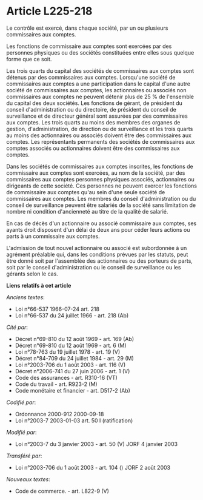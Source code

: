 # Article L225-218

Le contrôle est exercé, dans chaque société, par un ou plusieurs commissaires aux comptes.

Les fonctions de commissaire aux comptes sont exercées par des personnes physiques ou des sociétés constituées entre elles
sous quelque forme que ce soit.

Les trois quarts du capital des sociétés de commissaires aux comptes sont détenus par des commissaires aux comptes.
Lorsqu'une société de commissaires aux comptes a une participation dans le capital d'une autre société de commissaires aux
comptes, les actionnaires ou associés non commissaires aux comptes ne peuvent détenir plus de 25 % de l'ensemble du capital
des deux sociétés. Les fonctions de gérant, de président du conseil d'administration ou du directoire, de président du
conseil de surveillance et de directeur général sont assurées par des commissaires aux comptes. Les trois quarts au moins des
membres des organes de gestion, d'administration, de direction ou de surveillance et les trois quarts au moins des
actionnaires ou associés doivent être des commissaires aux comptes. Les représentants permanents des sociétés de commissaires
aux comptes associés ou actionnaires doivent être des commissaires aux comptes.

Dans les sociétés de commissaires aux comptes inscrites, les fonctions de commissaire aux comptes sont exercées, au nom de la
société, par des commissaires aux comptes personnes physiques associés, actionnaires ou dirigeants de cette société. Ces
personnes ne peuvent exercer les fonctions de commissaire aux comptes qu'au sein d'une seule société de commissaires aux
comptes. Les membres du conseil d'administration ou du conseil de surveillance peuvent être salariés de la société sans
limitation de nombre ni condition d'ancienneté au titre de la qualité de salarié.

En cas de décès d'un actionnaire ou associé commissaire aux comptes, ses ayants droit disposent d'un délai de deux ans pour
céder leurs actions ou parts à un commissaire aux comptes.

L'admission de tout nouvel actionnaire ou associé est subordonnée à un agrément préalable qui, dans les conditions prévues
par les statuts, peut être donné soit par l'assemblée des actionnaires ou des porteurs de parts, soit par le conseil
d'administration ou le conseil de surveillance ou les gérants selon le cas.

**Liens relatifs à cet article**

_Anciens textes_:

  - Loi n°66-537 1966-07-24 art. 218
  - Loi n°66-537 du 24 juillet 1966 - art. 218 (Ab)

_Cité par_:

  - Décret n°69-810 du 12 août 1969 - art. 169 (Ab)
  - Décret n°69-810 du 12 août 1969 - art. 6 (M)
  - Loi n°78-763 du 19 juillet 1978 - art. 19 (V)
  - Décret n°84-709 du 24 juillet 1984 - art. 29 (M)
  - Loi n°2003-706 du 1 août 2003 - art. 116 (V)
  - Décret n°2006-741 du 27 juin 2006 - art. 1 (V)
  - Code des assurances - art. R310-16 (VT)
  - Code du travail - art. R923-2 (M)
  - Code monétaire et financier - art. D517-2 (Ab)

_Codifié par_:

  - Ordonnance 2000-912 2000-09-18
  - Loi n°2003-7 2003-01-03 art. 50 I (ratification)

_Modifié par_:

  - Loi n°2003-7 du 3 janvier 2003 - art. 50 (V) JORF 4 janvier 2003

_Transféré par_:

  - Loi n°2003-706 du 1 août 2003 - art. 104 () JORF 2 août 2003

_Nouveaux textes_:

  - Code de commerce. - art. L822-9 (V)

